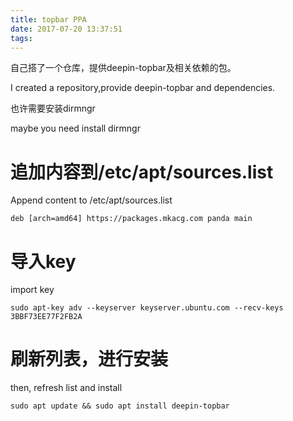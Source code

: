 ```yaml
---
title: topbar PPA
date: 2017-07-20 13:37:51
tags:
---
```


自己搭了一个仓库，提供deepin-topbar及相关依赖的包。

I created a repository,provide deepin-topbar and dependencies.

<!-- more -->

也许需要安装dirmngr

maybe you need install dirmngr

# 追加内容到/etc/apt/sources.list

Append content to /etc/apt/sources.list

```
deb [arch=amd64] https://packages.mkacg.com panda main 

```

# 导入key 

import key

```
sudo apt-key adv --keyserver keyserver.ubuntu.com --recv-keys 3BBF73EE77F2FB2A
```

# 刷新列表，进行安装

then, refresh list and install

``` 
sudo apt update && sudo apt install deepin-topbar 
```